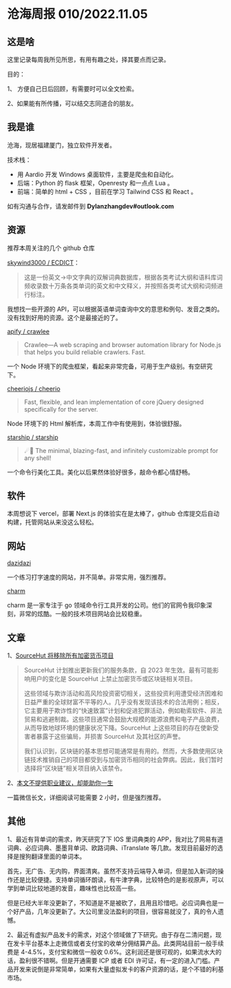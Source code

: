 # 沧海周报 010/2022.11.05

## 这是啥

这里记录每周我所见所思，有用有趣之处，择其要点而记录。

目的：

1、 方便自己日后回顾，有需要时可以全文检索。

2、如果能有所传播，可以结交志同道合的朋友。

## 我是谁

沧海，现居福建厦门，独立软件开发者。

技术栈：

- 用 Aardio 开发 Windows 桌面软件，主要是爬虫和自动化。
- 后端：Python 的 flask 框架，Openresty 和一点点 Lua 。
- 前端：简单的 html + CSS ，目前在学习 Tailwind CSS 和 React 。

如有沟通与合作，请发邮件到 **Dylanzhangdev#outlook.com**

## 资源

推荐本周关注的几个 github 仓库

[skywind3000 / ECDICT](https://github.com/skywind3000/ECDICT)：

> 这是一份英文->中文字典的双解词典数据库，根据各类考试大纲和语料库词频收录数十万条各类单词的英文和中文释义，并按照各类考试大纲和词频进行标注。

我想找一些开源的 API，可以根据英语单词查询中文的意思和例句、发音之类的。没有找到好用的资源。这个是最接近的了。

[apify / crawlee](https://github.com/apify/crawlee)

> Crawlee—A web scraping and browser automation library for Node.js that helps you build reliable crawlers. Fast.

一个 Node 环境下的爬虫框架，看起来非常完备，可用于生产级别。有空研究下。

[cheeriojs / cheerio](https://github.com/cheeriojs/cheerio)

> Fast, flexible, and lean implementation of core jQuery designed specifically for the server.

Node 环境下的 Html 解析库，本周工作中有使用到，体验很舒服。

[starship / starship](https://github.com/starship/starship)

> ☄🌌️ The minimal, blazing-fast, and infinitely customizable prompt for any shell!

一个命令行美化工具。美化以后果然体验好很多，敲命令都心情舒畅。

## 软件

本周想说下 vercel，部署 Next.js 的体验实在是太棒了，github 仓库提交后自动构建，托管网站从来没这么轻松。

## 网站

[dazidazi](https://dazidazi.com/)

一个练习打字速度的网站，并不简单。非常实用，强烈推荐。

[charm](https://charm.sh/)

charm 是一家专注于 go 领域命令行工具开发的公司。他们的官网令我印象深刻，非常的炫酷。一般的技术项目网站会比较稳重。

## 文章

1、[SourceHut 将移除所有加密货币项目](https://sourcehut.org/blog/2022-10-31-tos-update-cryptocurrency/)

> SourceHut 计划推出更新我们的服务条款，自 2023 年生效。最有可能影响用户的变化是 SourceHut 上禁止加密货币或区块链相关项目。
>
> 这些领域与欺诈活动和高风险投资密切相关，这些投资利用遭受经济困难和日益严重的全球财富不平等的人。几乎没有发现该技术的合法用例；相反，它主要用于欺诈性的“快速致富”计划和促进犯罪活动，例如勒索软件、非法贸易和逃避制裁。这些项目通常会鼓励大规模的能源浪费和电子产品浪费，从而导致地球环境的健康状况下降。SourceHut 上这些项目的存在使新受害者暴露于这些骗局，并损害 SourceHut 及其社区的声誉。
>
> 我们认识到，区块链的基本思想可能通常是有用的。然而，大多数使用区块链技术推销自己的项目都受到与加密货币相同的社会弊病。因此，我们暂时选择将“区块链”相关项目纳入该禁令。

2、[本文不提供职业建议，却能助你一生](https://mp.weixin.qq.com/s/lbJr7-GxblWfzTf2CWTWYQ)

一篇微信长文，详细阅读可能需要 2 小时，但是强烈推荐。

## 其他

1、最近有背单词的需求，昨天研究了下 IOS 里词典类的 APP，我对比了网易有道词典、必应词典、墨墨背单词、欧路词典、iTranslate 等几款。发现目前最好的选择是搜狗翻译里面的单词本。

首先，无广告、无内购，界面清爽。虽然不支持云端导入单词，但是加入新词的操作还是比较便捷。支持单词循环朗读，有牛津字典，比较特色的是影视原声，可以学到单词比较地道的发音，趣味性也比较高一些。

但是已经大半年没更新了，不知道是不是被砍了，且用且珍惜吧。必应词典也是一个好产品，几年没更新了。大公司里没法盈利的项目，很容易就没了，真的令人遗憾。

2、最近有虚拟产品发卡的需求，对这个领域做了下研究。由于存在二清问题，现在发卡平台基本上走微信或者支付宝的收单分佣结算产品。此类网站目前一般手续费是 4-4.5%，支付宝和微信一般收 0.6%。这利润还是很可观的，如果流水大的话，盈利很不错啊。但是开通需要 ICP 或者 EDI 许可证，有一定的进入门槛。产品开发来说倒是非常简单，如果有大量虚拟发卡的客户资源的话，是个不错的利基市场。
